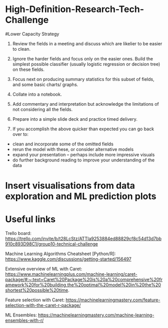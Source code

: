 # High-Definition-Research-Tech-Challenge

#Lower Capacity Strategy
1. Review the fields in a meeting and discuss which are likelier to be easier to clean.

2. Ignore the harder fields and focus only on the easier ones. Build the simplest possible classifier (usually logistic regression or decision tree) on these fields.

3. Focus next on producing summary statistics for this subset of fields, and some basic charts/ graphs.

4. Collate into a notebook.

5. Add commentary and interpretation but acknowledge the limitations of not considering all the fields.

6. Prepare into a simple slide deck and practice timed delivery.

7. If you accomplish the above quicker than expected you can go back over to:
- clean and incorporate some of the omitted fields
- rerun the model with these, or consider alternative models
- expand your presentation – perhaps include more impressive visuals
- do further background reading to improve your understanding of the data

# Insert visualisations from data exploration and ML prediction plots


# Useful links
Trello board: https://trello.com/invite/b/t28LcStz/ATTIa9253884ed88829cf8c54d13d7bb910c893D98C1/group10-technical-challenge

Machine Learning Algorithms Cheatsheet [Python/R]: https://www.kaggle.com/discussions/getting-started/156497

Extensive overview of ML with Caret: https://www.machinelearningplus.com/machine-learning/caret-package/#:~:text=Caret%20Package%20is%20a%20comprehensive%20framework%20for%20building,the%20optimal%20model%20in%20the%20shortest%20possible%20time.

Feature selection with Caret: https://machinelearningmastery.com/feature-selection-with-the-caret-r-package/

ML Ensembles: https://machinelearningmastery.com/machine-learning-ensembles-with-r/
